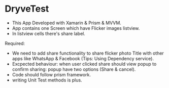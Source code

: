 # DryveTest

- This App Developed with Xamarin & Prism & MVVM.
- App contains one Screen which have Flicker images listview.
- In listview cells there's share label.

Required: 

- We need to add share functionality to share flicker photo Title with other apps like WhatsApp & Facebook (Tips: Using Dependency service).
- Excpected behaviour: when user clicked share should view popup to confirm sharing: popup have two options (Share & cancel).
- Code should follow prism framework.
- writing Unit Test methods is plus. 

